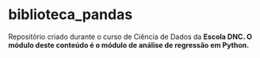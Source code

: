 # biblioteca_pandas
Repositório criado durante o curso de Ciência de Dados da <strong>Escola DNC<strong/>. O módulo deste conteúdo é o módulo de análise de regressão em Python.
